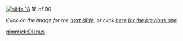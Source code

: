 [![slide 18](https://dl.dropboxusercontent.com/u/2977490/presentations/cookbook/img18.jpg)](19.md)
18 of 90

_Click on the image for the [next slide](19.md), or click [here for the previous one](17.md)_

[gimmick:Disqus](theodox-github)